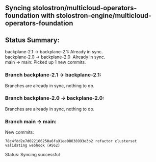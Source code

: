 ## Syncing stolostron/multicloud-operators-foundation with stolostron-engine/multicloud-operators-foundation

## Status Summary:

backplane-2.1 -> backplane-2.1: Already in sync.  
backplane-2.0 -> backplane-2.0: Already in sync.  
main -> main: Picked up 1 new commits.  

### Branch backplane-2.1 -> backplane-2.1:

Branches are already in sync, nothing to do.

### Branch backplane-2.0 -> backplane-2.0:

Branches are already in sync, nothing to do.

### Branch main -> main:

New commits:

```
78c4fdd2e7d022166250a6fa91ee08038993e3b2 refactor clusterset validating webhook (#562)
```

Status: Syncing successful
